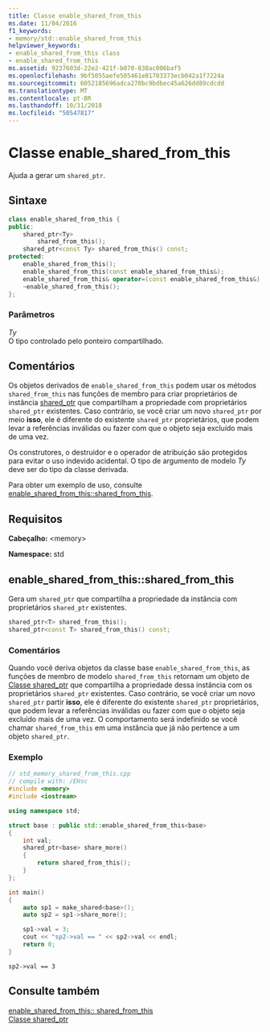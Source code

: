 ```yaml
---
title: Classe enable_shared_from_this
ms.date: 11/04/2016
f1_keywords:
- memory/std::enable_shared_from_this
helpviewer_keywords:
- enable_shared_from_this class
- enable_shared_from_this
ms.assetid: 9237603d-22e2-421f-b070-838ac006baf5
ms.openlocfilehash: 9bf5055aefe505461e81703373ecb042a1f7224a
ms.sourcegitcommit: 6052185696adca270bc9bdbec45a626dd89cdcdd
ms.translationtype: MT
ms.contentlocale: pt-BR
ms.lasthandoff: 10/31/2018
ms.locfileid: "50547817"
---
```

# <a name="enablesharedfromthis-class"></a>Classe enable_shared_from_this

Ajuda a gerar um `shared_ptr`.

## <a name="syntax"></a>Sintaxe

```cpp
class enable_shared_from_this {
public:
    shared_ptr<Ty>
        shared_from_this();
    shared_ptr<const Ty> shared_from_this() const;
protected:
    enable_shared_from_this();
    enable_shared_from_this(const enable_shared_from_this&);
    enable_shared_from_this& operator=(const enable_shared_from_this&);
    ~enable_shared_from_this();
};
```

### <a name="parameters"></a>Parâmetros

*Ty*<br/>
O tipo controlado pelo ponteiro compartilhado.

## <a name="remarks"></a>Comentários

Os objetos derivados de `enable_shared_from_this` podem usar os métodos `shared_from_this` nas funções de membro para criar proprietários de instância [shared_ptr](../standard-library/shared-ptr-class.md) que compartilham a propriedade com proprietários `shared_ptr` existentes. Caso contrário, se você criar um novo `shared_ptr` por meio **isso**, ele é diferente do existente `shared_ptr` proprietários, que podem levar a referências inválidas ou fazer com que o objeto seja excluído mais de uma vez.

Os construtores, o destruidor e o operador de atribuição são protegidos para evitar o uso indevido acidental. O tipo de argumento de modelo *Ty* deve ser do tipo da classe derivada.

Para obter um exemplo de uso, consulte [enable_shared_from_this::shared_from_this](#shared_from_this).

## <a name="requirements"></a>Requisitos

**Cabeçalho:** \<memory>

**Namespace:** std

## <a name="shared_from_this"></a>  enable_shared_from_this::shared_from_this

Gera um `shared_ptr` que compartilha a propriedade da instância com proprietários `shared_ptr` existentes.

```cpp
shared_ptr<T> shared_from_this();
shared_ptr<const T> shared_from_this() const;
```

### <a name="remarks"></a>Comentários

Quando você deriva objetos da classe base `enable_shared_from_this`, as funções de membro de modelo `shared_from_this` retornam um objeto de [Classe shared_ptr](../standard-library/shared-ptr-class.md) que compartilha a propriedade dessa instância com os proprietários `shared_ptr` existentes. Caso contrário, se você criar um novo `shared_ptr` partir **isso**, ele é diferente do existente `shared_ptr` proprietários, que podem levar a referências inválidas ou fazer com que o objeto seja excluído mais de uma vez. O comportamento será indefinido se você chamar `shared_from_this` em uma instância que já não pertence a um objeto `shared_ptr`.

### <a name="example"></a>Exemplo

```cpp
// std_memory_shared_from_this.cpp
// compile with: /EHsc
#include <memory>
#include <iostream>

using namespace std;

struct base : public std::enable_shared_from_this<base>
{
    int val;
    shared_ptr<base> share_more()
    {
        return shared_from_this();
    }
};

int main()
{
    auto sp1 = make_shared<base>();
    auto sp2 = sp1->share_more();

    sp1->val = 3;
    cout << "sp2->val == " << sp2->val << endl;
    return 0;
}
```

```Output
sp2->val == 3
```

## <a name="see-also"></a>Consulte também

[enable_shared_from_this:: shared_from_this](#shared_from_this)<br/>
[Classe shared_ptr](../standard-library/shared-ptr-class.md)<br/>